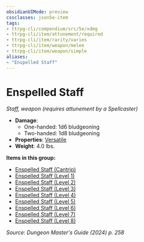 ```yaml
---
obsidianUIMode: preview
cssclasses: json5e-item
tags:
- ttrpg-cli/compendium/src/5e/xdmg
- ttrpg-cli/item/attunement/required
- ttrpg-cli/item/rarity/varies
- ttrpg-cli/item/weapon/melee
- ttrpg-cli/item/weapon/simple
aliases: 
- "Enspelled Staff"
---
```

# Enspelled Staff
*Staff, weapon (requires attunement by a Spellcaster)*  


- **Damage**:
  - One-handed: 1d6 bludgeoning
  - Two-handed: 1d8 bludgeoning
- **Properties**: [Versatile](2-Mechanics/CLI/rules/item-properties.md#Versatile)
- **Weight**: 4.0 lbs.

**Items in this group:**

- [Enspelled Staff (Cantrip)](2-Mechanics/CLI/items/enspelled-staff-cantrip-xdmg.md)
- [Enspelled Staff (Level 1)](2-Mechanics/CLI/items/enspelled-staff-level-1-xdmg.md)
- [Enspelled Staff (Level 2)](2-Mechanics/CLI/items/enspelled-staff-level-2-xdmg.md)
- [Enspelled Staff (Level 3)](2-Mechanics/CLI/items/enspelled-staff-level-3-xdmg.md)
- [Enspelled Staff (Level 4)](2-Mechanics/CLI/items/enspelled-staff-level-4-xdmg.md)
- [Enspelled Staff (Level 5)](2-Mechanics/CLI/items/enspelled-staff-level-5-xdmg.md)
- [Enspelled Staff (Level 6)](2-Mechanics/CLI/items/enspelled-staff-level-6-xdmg.md)
- [Enspelled Staff (Level 7)](2-Mechanics/CLI/items/enspelled-staff-level-7-xdmg.md)
- [Enspelled Staff (Level 8)](2-Mechanics/CLI/items/enspelled-staff-level-8-xdmg.md)

*Source: Dungeon Master's Guide (2024) p. 258*